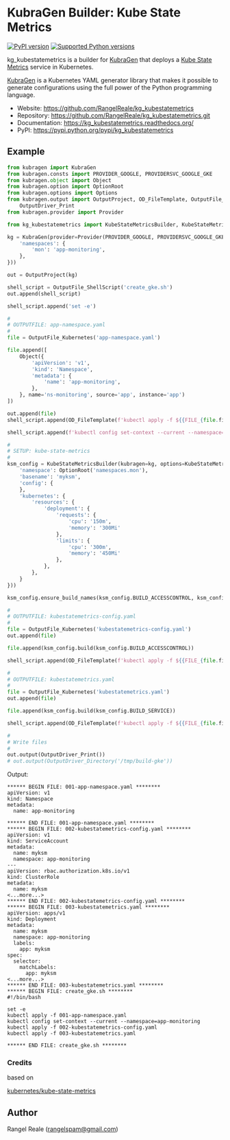 # KubraGen Builder: Kube State Metrics

[![PyPI version](https://img.shields.io/pypi/v/kg_kubestatemetrics.svg)](https://pypi.python.org/pypi/kg_kubestatemetrics/)
[![Supported Python versions](https://img.shields.io/pypi/pyversions/kg_kubestatemetrics.svg)](https://pypi.python.org/pypi/kg_kubestatemetrics/)

kg_kubestatemetrics is a builder for [KubraGen](https://github.com/RangelReale/kubragen) that deploys 
a [Kube State Metrics](https://github.com/kubernetes/kube-state-metrics/) service in Kubernetes.

[KubraGen](https://github.com/RangelReale/kubragen) is a Kubernetes YAML generator library that makes it possible to generate
configurations using the full power of the Python programming language.

* Website: https://github.com/RangelReale/kg_kubestatemetrics
* Repository: https://github.com/RangelReale/kg_kubestatemetrics.git
* Documentation: https://kg_kubestatemetrics.readthedocs.org/
* PyPI: https://pypi.python.org/pypi/kg_kubestatemetrics

## Example

```python
from kubragen import KubraGen
from kubragen.consts import PROVIDER_GOOGLE, PROVIDERSVC_GOOGLE_GKE
from kubragen.object import Object
from kubragen.option import OptionRoot
from kubragen.options import Options
from kubragen.output import OutputProject, OD_FileTemplate, OutputFile_ShellScript, OutputFile_Kubernetes, \
    OutputDriver_Print
from kubragen.provider import Provider

from kg_kubestatemetrics import KubeStateMetricsBuilder, KubeStateMetricsOptions

kg = KubraGen(provider=Provider(PROVIDER_GOOGLE, PROVIDERSVC_GOOGLE_GKE), options=Options({
    'namespaces': {
        'mon': 'app-monitoring',
    },
}))

out = OutputProject(kg)

shell_script = OutputFile_ShellScript('create_gke.sh')
out.append(shell_script)

shell_script.append('set -e')

#
# OUTPUTFILE: app-namespace.yaml
#
file = OutputFile_Kubernetes('app-namespace.yaml')

file.append([
    Object({
        'apiVersion': 'v1',
        'kind': 'Namespace',
        'metadata': {
            'name': 'app-monitoring',
        },
    }, name='ns-monitoring', source='app', instance='app')
])

out.append(file)
shell_script.append(OD_FileTemplate(f'kubectl apply -f ${{FILE_{file.fileid}}}'))

shell_script.append(f'kubectl config set-context --current --namespace=app-monitoring')

#
# SETUP: kube-state-metrics
#
ksm_config = KubeStateMetricsBuilder(kubragen=kg, options=KubeStateMetricsOptions({
    'namespace': OptionRoot('namespaces.mon'),
    'basename': 'myksm',
    'config': {
    },
    'kubernetes': {
        'resources': {
            'deployment': {
                'requests': {
                    'cpu': '150m',
                    'memory': '300Mi'
                },
                'limits': {
                    'cpu': '300m',
                    'memory': '450Mi'
                },
            },
        },
    }
}))

ksm_config.ensure_build_names(ksm_config.BUILD_ACCESSCONTROL, ksm_config.BUILD_SERVICE)

#
# OUTPUTFILE: kubestatemetrics-config.yaml
#
file = OutputFile_Kubernetes('kubestatemetrics-config.yaml')
out.append(file)

file.append(ksm_config.build(ksm_config.BUILD_ACCESSCONTROL))

shell_script.append(OD_FileTemplate(f'kubectl apply -f ${{FILE_{file.fileid}}}'))

#
# OUTPUTFILE: kubestatemetrics.yaml
#
file = OutputFile_Kubernetes('kubestatemetrics.yaml')
out.append(file)

file.append(ksm_config.build(ksm_config.BUILD_SERVICE))

shell_script.append(OD_FileTemplate(f'kubectl apply -f ${{FILE_{file.fileid}}}'))

#
# Write files
#
out.output(OutputDriver_Print())
# out.output(OutputDriver_Directory('/tmp/build-gke'))
```

Output:

```text
****** BEGIN FILE: 001-app-namespace.yaml ********
apiVersion: v1
kind: Namespace
metadata:
  name: app-monitoring

****** END FILE: 001-app-namespace.yaml ********
****** BEGIN FILE: 002-kubestatemetrics-config.yaml ********
apiVersion: v1
kind: ServiceAccount
metadata:
  name: myksm
  namespace: app-monitoring
---
apiVersion: rbac.authorization.k8s.io/v1
kind: ClusterRole
metadata:
  name: myksm
<...more...>
****** END FILE: 002-kubestatemetrics-config.yaml ********
****** BEGIN FILE: 003-kubestatemetrics.yaml ********
apiVersion: apps/v1
kind: Deployment
metadata:
  name: myksm
  namespace: app-monitoring
  labels:
    app: myksm
spec:
  selector:
    matchLabels:
      app: myksm
<...more...>
****** END FILE: 003-kubestatemetrics.yaml ********
****** BEGIN FILE: create_gke.sh ********
#!/bin/bash

set -e
kubectl apply -f 001-app-namespace.yaml
kubectl config set-context --current --namespace=app-monitoring
kubectl apply -f 002-kubestatemetrics-config.yaml
kubectl apply -f 003-kubestatemetrics.yaml

****** END FILE: create_gke.sh ********
```

### Credits

based on

[kubernetes/kube-state-metrics](https://github.com/kubernetes/kube-state-metrics/tree/master/examples/standard)

## Author

Rangel Reale (rangelspam@gmail.com)
